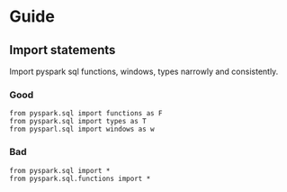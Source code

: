 #  Guide
## Import statements
Import pyspark sql functions, windows, types narrowly and consistently.
### Good
```
from pyspark.sql import functions as F
from pyspark.sql import types as T
from pysparl.sql import windows as w
```
### Bad
```
from pyspark.sql import *
from pyspark.sql.functions import *
```
